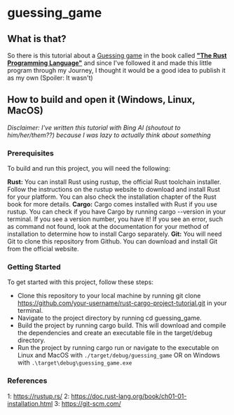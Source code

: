 # guessing_game

## What is that?
So there is this tutorial about a [Guessing game](https://doc.rust-lang.org/book/ch02-00-guessing-game-tutorial.html) in the book called [**"The Rust Programming Language"**](https://doc.rust-lang.org/book/) and since I've followed it and made this little program through my Journey, I thought it would be a good idea to publish it as my own (Spoiler: It wasn't)

## How to build and open it (Windows, Linux, MacOS)
*Disclaimer: I've written this tutorial with Bing AI (shoutout to him/her/them??) because I was lazy to actually think about something*

### Prerequisites

To build and run this project, you will need the following:

**Rust:** You can install Rust using rustup, the official Rust toolchain installer. Follow the instructions on the rustup website to download and install Rust for your platform. You can also check the installation chapter of the Rust book for more details.
**Cargo:** Cargo comes installed with Rust if you use rustup. You can check if you have Cargo by running cargo --version in your terminal. If you see a version number, you have it! If you see an error, such as command not found, look at the documentation for your method of installation to determine how to install Cargo separately.
**Git:** You will need Git to clone this repository from Github. You can download and install Git from the official website.

### Getting Started

To get started with this project, follow these steps:

- Clone this repository to your local machine by running git clone https://github.com/your-username/rust-cargo-project-tutorial.git in your terminal.
- Navigate to the project directory by running cd guessing_game.
- Build the project by running cargo build. This will download and compile the dependencies and create an executable file in the target/debug directory.
- Run the project by running cargo run or navigate to the executable on Linux and MacOS with ```./target/debug/guessing_game``` OR on Windows with ```.\target\debug\guessing_game.exe``` 

### References

1: https://rustup.rs/ 2: https://doc.rust-lang.org/book/ch01-01-installation.html 3: https://git-scm.com/

